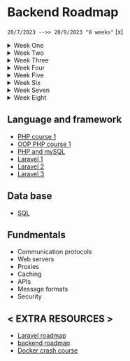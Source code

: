 # Backend Roadmap
`20/7/2023 -->> 20/9/2023 "8 weeks"`
[x] <details>
<summary>Week One</summary>
  - 20/7/2023 -->> 27/7/2023
  - meeting 27/7/2023
  -  #739
  - [ ] https://github.com/octo-org/octo-repo/issues/740
  - [ ] Add delight to the experience when all tasks are complete :tada:

###
- Database

  
</details>

<details>
<summary>Week Two</summary>
</details>

<details>
<summary>Week Three</summary>
</details>

<details>
<summary>Week Four</summary>
</details>

<details>
<summary>Week Five</summary>
</details>

<details>
<summary>Week Six</summary>
</details>

<details>
<summary>Week Seven</summary>
</details>

<details>
<summary>Week Eight</summary>
</details>



## Language and framework
- [PHP course 1](https://www.youtube.com/playlist?list=PLr3d3QYzkw2xabQRUpcZ_IBk9W50M9pe-)
- [OOP PHP course 1](https://www.youtube.com/watch?v=LuWxwLk8StM&list=PL4cUxeGkcC9hNpT-yVAYxNWOmxjxL51Hy)
- [PHP and mySQL](https://www.youtube.com/watch?v=pWG7ajC_OVo&list=PL4cUxeGkcC9gksOX3Kd9KPo-O68ncT05o)
- [Laravel 1](https://www.youtube.com/watch?v=MYyJ4PuL4pY)
- [Laravel 2](https://www.youtube.com/watch?v=cDEVWbz2PpQ)
- [Laravel 3](https://www.youtube.com/watch?v=zckH4xalOns&list=PL4cUxeGkcC9hL6aCFKyagrT1RCfVN4w2Q)

## Data base 
- [SQL](https://mega.nz/folder/dbwmwS6b#p9nGMhSXETZBAEYGoKty8Q/folder/BGpw2ASb) 
## Fundmentals
- Communication protocols
- Web servers
- Proxies
- Caching
- APIs
- Message formats
- Security

## < EXTRA RESOURCES >
- [Laravel roadmap](https://github.com/Eyadhamza/LaravelRoadmap)
- [backend roadmap](https://github.com/Eyadhamza/Backend-Roadmap-2023)
- [Docker crash course](https://www.youtube.com/watch?v=31ieHmcTUOk&list=PL4cUxeGkcC9hxjeEtdHFNYMtCpjNBm3h7)
